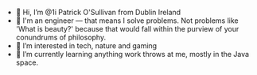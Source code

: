 - 👋 Hi, I’m @1i Patrick O'Sullivan from Dublin Ireland
- 🔧 I'm an engineer — that means I solve problems. Not problems like 'What is beauty?' because that would fall within the purview of your conundrums of philosophy.
- 👀 I’m interested in tech, nature and gaming
- 🌱 I’m currently learning anything work throws at me, mostly in the Java space.


<!---
1i/1i is a ✨ special ✨ repository because its `README.md` (this file) appears on your GitHub profile.
You can click the Preview link to take a look at your changes.
--->

